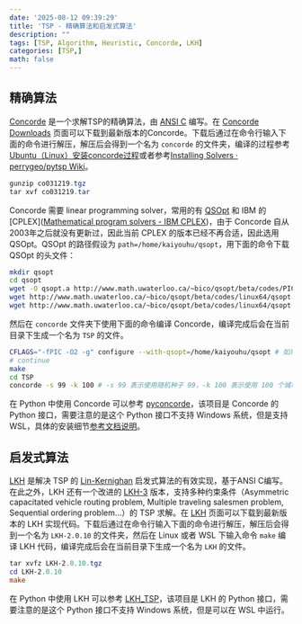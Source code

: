 ```yaml
---
date: '2025-08-12 09:39:29'
title: 'TSP - 精确算法和启发式算法'
description: ""
tags: [TSP, Algorithm, Heuristic, Concorde, LKH]
categories: [TSP,]
math: false
---
```


## 精确算法

[Concorde](https://www.math.uwaterloo.ca/tsp/concorde/index.html) 是一个求解TSP的精确算法，由 [ANSI C](https://www.wikiwand.com/en/articles/ANSI_C) 编写。在 [Concorde Downloads](https://www.math.uwaterloo.ca/tsp/concorde/downloads/downloads.htm) 页面可以下载到最新版本的Concorde。下载后通过在命令行输入下面的命令进行解压，解压后会得到一个名为 `concorde` 的文件夹，编译的过程参考[Ubuntu（Linux）安装concorde过程](https://www.freesion.com/article/5581560004/)或者参考[Installing Solvers · perrygeo/pytsp Wiki](https://github.com/perrygeo/pytsp/wiki/Installing-Solvers)。

```powershell
gunzip co031219.tgz
tar xvf co031219.tar
```

Concorde 需要 linear programming solver，常用的有 [QSOpt](https://www.math.uwaterloo.ca/~bico/qsopt/index.html) 和 IBM 的 [CPLEX]([Mathematical program solvers - IBM CPLEX](https://www.ibm.com/products/ilog-cplex-optimization-studio/cplex-optimizer))，由于 Concorde 自从2003年之后就没有更新过，因此当前 CPLEX 的版本已经不再合适，因此选用 QSOpt。QSOpt 的路径假设为 `path=/home/kaiyouhu/qsopt`，用下面的命令下载 QSOpt 的头文件：

```bash
mkdir qsopt
cd qsopt
wget -O qsopt.a http://www.math.uwaterloo.ca/~bico/qsopt/beta/codes/PIC/qsopt.PIC.a # WSL上的Ubuntu测试有效
wget http://www.math.uwaterloo.ca/~bico/qsopt/beta/codes/linux64/qsopt.h
wget http://www.math.uwaterloo.ca/~bico/qsopt/beta/codes/linux64/qsopt
```

然后在 `concorde` 文件夹下使用下面的命令编译 Concorde，编译完成后会在当前目录下生成一个名为 `TSP` 的文件。

```bash
CFLAGS="-fPIC -O2 -g" configure --with-qsopt=/home/kaiyouhu/qsopt # 如果 QSOpt 的路径不同记得修改
# continue
make
cd TSP
concorde -s 99 -k 100 # -s 99 表示使用随机种子 99，-k 100 表示使用 100 个城市的 TSP 实例进行测试
```

在 Python 中使用 Concorde 可以参考 [pyconcorde](https://github.com/jvkersch/pyconcorde)，该项目是 Concorde 的 Python 接口，需要注意的是这个 Python 接口不支持 Windows 系统，但是支持 WSL，具体的安装细节[参考文档说明](https://github.com/jvkersch/pyconcorde)。

## 启发式算法

[LKH](http://akira.ruc.dk/~keld/research/LKH/) 是解决 TSP 的 [Lin-Kernighan](https://www.wikiwand.com/en/articles/Lin%E2%80%93Kernighan_heuristic) 启发式算法的有效实现，基于ANSI C编写。在此之外，LKH 还有一个改进的 [LKH-3](http://akira.ruc.dk/~keld/research/LKH-3/) 版本，支持多种约束条件（Asymmetric capacitated vehicle routing problem, Multiple traveling salesmen problem, Sequential ordering problem…）的 TSP 求解。在 [LKH](http://akira.ruc.dk/~keld/research/LKH/) 页面可以下载到最新版本的 LKH 实现代码。下载后通过在命令行输入下面的命令进行解压，解压后会得到一个名为 `LKH-2.0.10` 的文件夹，然后在 Linux 或者 WSL 下输入命令 `make` 编译 LKH 代码，编译完成后会在当前目录下生成一个名为 `LKH` 的文件。

```powershell
tar xvfz LKH-2.0.10.tgz
cd LKH-2.0.10
make
```

在 Python 中使用 LKH 可以参考 [LKH\_TSP](https://github.com/ntnu-arl/LKH_TSP)，该项目是 LKH 的 Python 接口，需要注意的是这个 Python 接口不支持 Windows 系统，但是可以在 WSL 中运行。


